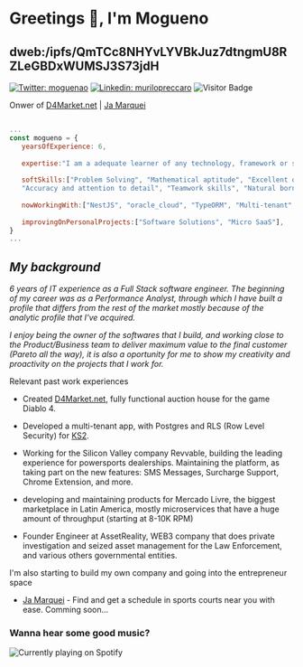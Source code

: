 # Greetings 🖖, I'm Mogueno
## dweb:/ipfs/QmTCc8NHYvLYVBkJuz7dtngmU8RZLeGBDxWUMSJ3S73jdH

   [![Twitter: moguenao](https://img.shields.io/twitter/follow/Moguenao?style=social)](https://twitter.com/Moguenao)
   [![Linkedin: murilopreccaro](https://img.shields.io/badge/-Murilo%20Preccaro-blue?style=flat-square&logo=Linkedin&logoColor=white&link=https://www.linkedin.com/in/murilo-preccaro-565050169/)](https://www.linkedin.com/in/murilo-preccaro-565050169/)
   ![Visitor Badge](https://visitor-badge.laobi.icu/badge?page_id=mogueno.mogueno)

   Onwer of [D4Market.net](https://d4market.net) | [Ja Marquei](https://ja-marquei.webflow.io)
```js

...
const mogueno = {
   yearsOfExperience: 6,
   
   expertise:"I am a adequate learner of any technology, framework or stack. Throw at me your hardest problem.",
   
   softSkills:["Problem Solving", "Mathematical aptitude", "Excellent organizational and time management skills",
   "Accuracy and attention to detail", "Teamwork skills", "Natural born leader"],
   
   nowWorkingWith:["NestJS", "oracle_cloud", "TypeORM", "Multi-tenant" ,"Typescript", "React" ],
   
   improvingOnPersonalProjects:["Software Solutions", "Micro SaaS"],
}
...
```

  ## _My background_
   
_6 years of IT experience as a Full Stack software engineer. The beginning of my career was as a Performance Analyst, through which I have built a profile that differs from the rest of the market mostly because of the analytic profile that I've acquired._

_I enjoy being the owner of the softwares that I build, and working close to the Product/Business team to deliver maximum value to the final customer (Pareto all the way), it is also a oportunity for me to show my creativity and proactivity on the projects that I work for._

Relevant past work experiences 

* Created [D4Market.net](https://d4market.net), fully functional auction house for the game Diablo 4.

* Developed a multi-tenant app, with Postgres and RLS (Row Level Security) for [KS2](https://www.ks2inc.com).

* Working for the Silicon Valley company Revvable, building the leading experience for powersports dealerships. Maintaining the platform, as taking part on the new features: SMS Messages, Surcharge Support, Chrome Extension, and more. 

* developing and maintaining products for Mercado Livre, the biggest marketplace in Latin America, mostly microservices that have a huge amount of throughput (starting at 8-10K RPM)

* Founder Engineer at AssetReality, WEB3 company that does private investigation and seized asset management for the Law Enforcement, and various others governmental entities.

I'm also starting to build my own company and going into the entrepreneur space 
* [Ja Marquei](https://ja-marquei.webflow.io) - Find and get a schedule in sports courts near you with ease. 
  Comming soon...

### Wanna hear some good music?
 
 ![Currently playing on Spotify](https://spotify-github-profile.vercel.app/api/view.svg?uid=12148950172&cover_image=true&theme=default)
  





   




   
  
 


